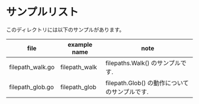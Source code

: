 # サンプルリスト

このディレクトリには以下のサンプルがあります。

| file             | example name  | note                                          |
| ---------------- | ------------- | --------------------------------------------- |
| filepath_walk.go | filepath_walk | filepaths.Walk() のサンプルです.              |
| filepath_glob.go | filepath_glob | filepath.Glob() の動作についてのサンプルです. |

